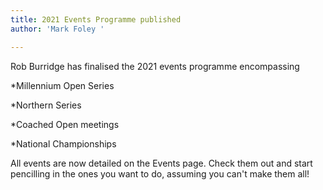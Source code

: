 ```yaml
---
title: 2021 Events Programme published
author: 'Mark Foley '

---
```

Rob Burridge has finalised the 2021 events programme encompassing 

\*Millennium Open Series

\*Northern Series 

\*Coached Open meetings  

\*National Championships

All events are now detailed on the Events page. Check them out and start pencilling in the ones you want to do, assuming you can't make them all! 